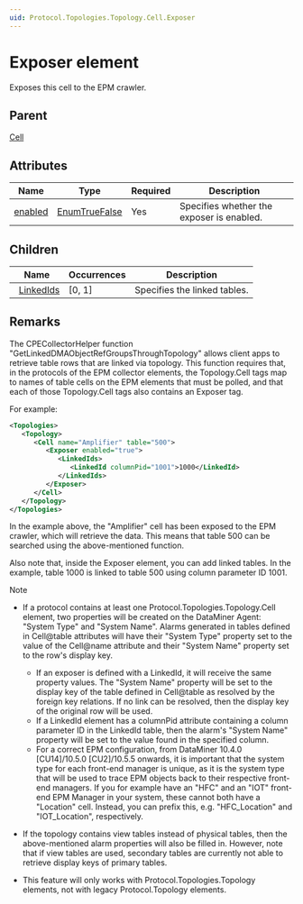 ```yaml
---
uid: Protocol.Topologies.Topology.Cell.Exposer
---
```


# Exposer element

Exposes this cell to the EPM crawler.<!-- RN 21101, RN 21122, RN 21465, RN 21746 -->

## Parent

[Cell](xref:Protocol.Topologies.Topology.Cell)

## Attributes

|Name|Type|Required|Description|
|--- |--- |--- |--- |
|[enabled](xref:Protocol.Topologies.Topology.Cell.Exposer-enabled)|[EnumTrueFalse](xref:Protocol-EnumTrueFalse)|Yes|Specifies whether the exposer is enabled.|

## Children

|Name|Occurrences|Description|
|--- |--- |--- |
|&nbsp;&nbsp;[LinkedIds](xref:Protocol.Topologies.Topology.Cell.Exposer.LinkedIds)|[0, 1]|Specifies the linked tables.|

## Remarks

The CPECollectorHelper function "GetLinkedDMAObjectRefGroupsThroughTopology" allows client apps to retrieve table rows that are linked via topology. This function requires that, in the protocols of the EPM collector elements, the Topology.Cell tags map to names of table cells on the EPM elements that must be polled, and that each of those Topology.Cell tags also contains an Exposer tag.<!-- RN 21101 -->

For example:

```xml
<Topologies>
   <Topology>
      <Cell name="Amplifier" table="500">
         <Exposer enabled="true">
            <LinkedIds>
               <LinkedId columnPid="1001">1000</LinkedId>
            </LinkedIds>
         </Exposer>
      </Cell>
   </Topology>
</Topologies>
```

In the example above, the "Amplifier" cell has been exposed to the EPM crawler, which will retrieve the data. This means that table 500 can be searched using the above-mentioned function.

Also note that, inside the Exposer element, you can add linked tables. In the example, table 1000 is linked to table 500 using column parameter ID 1001.

> [!NOTE]
>
> - If a protocol contains at least one Protocol.Topologies.Topology.Cell element, two properties will be created on the DataMiner Agent: "System Type" and "System Name". Alarms generated in tables defined in Cell@table attributes will have their "System Type" property set to the value of the Cell@name attribute and their "System Name" property set to the row's display key.
>
>   - If an exposer is defined with a LinkedId, it will receive the same property values. The "System Name" property will be set to the display key of the table defined in Cell@table as resolved by the foreign key relations. If no link can be resolved, then the display key of the original row will be used.
>   - If a LinkedId element has a columnPid attribute containing a column parameter ID in the LinkedId table, then the alarm's "System Name" property will be set to the value found in the specified column.
>   - For a correct EPM configuration, from DataMiner 10.4.0 [CU14]/10.5.0 [CU2]/10.5.5 onwards, it is important that the system type for each front-end manager is unique, as it is the system type that will be used to trace EPM objects back to their respective front-end managers. If you for example have an "HFC" and an "IOT" front-end EPM Manager in your system, these cannot both have a "Location" cell. Instead, you can prefix this, e.g. "HFC_Location" and "IOT_Location", respectively.
>
> - If the topology contains view tables instead of physical tables, then the above-mentioned alarm properties will also be filled in. However, note that if view tables are used, secondary tables are currently not able to retrieve display keys of primary tables.
> - This feature will only works with Protocol.Topologies.Topology elements, not with legacy Protocol.Topology elements.
